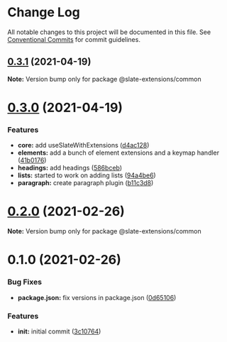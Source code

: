 # Change Log

All notable changes to this project will be documented in this file.
See [Conventional Commits](https://conventionalcommits.org) for commit guidelines.

## [0.3.1](https://github.com/lukesmurray/slate-extensions/compare/v0.3.0...v0.3.1) (2021-04-19)

**Note:** Version bump only for package @slate-extensions/common





# [0.3.0](https://github.com/lukesmurray/slate-extensions/compare/v0.2.0...v0.3.0) (2021-04-19)


### Features

* **core:** add useSlateWithExtensions ([d4ac128](https://github.com/lukesmurray/slate-extensions/commit/d4ac128224b2366f75e4f604ca31549fe25f8c6b))
* **elements:** add a bunch of element extensions and a keymap handler ([41b0176](https://github.com/lukesmurray/slate-extensions/commit/41b01769eb59af277dc50d49cba4643edd57f070))
* **headings:** add headings ([586bceb](https://github.com/lukesmurray/slate-extensions/commit/586bcebae41ca0743b616497c56ab1cdd27f0ca8))
* **lists:** started to work on adding lists ([94a4be6](https://github.com/lukesmurray/slate-extensions/commit/94a4be6d7da16f97ea8c5f1f2279cdbceb21a4fc))
* **paragraph:** create paragraph plugin ([b11c3d8](https://github.com/lukesmurray/slate-extensions/commit/b11c3d883aa81f45bb64e17fd98336778b4bccf9))





# [0.2.0](https://github.com/lukesmurray/slate-extensions/compare/v0.1.0...v0.2.0) (2021-02-26)

**Note:** Version bump only for package @slate-extensions/common





# 0.1.0 (2021-02-26)


### Bug Fixes

* **package.json:** fix versions in package.json ([0d65106](https://github.com/lukesmurray/slate-extensions/commit/0d651064bc3e5f8a33b71634f365cc5c8daa787e))


### Features

* **init:** initial commit ([3c10764](https://github.com/lukesmurray/slate-extensions/commit/3c107646830aa8c3179e9d8154f27f7598ef1b92))
